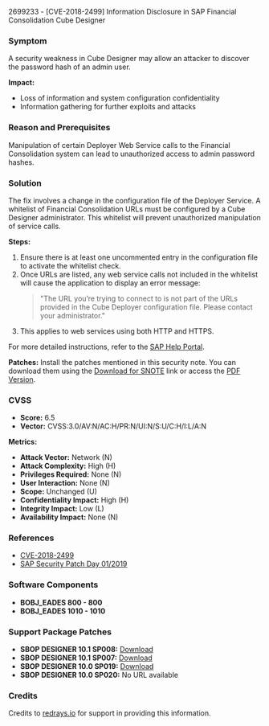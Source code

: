 2699233 - [CVE-2018-2499] Information Disclosure in SAP Financial Consolidation Cube Designer

### Symptom
A security weakness in Cube Designer may allow an attacker to discover the password hash of an admin user.

**Impact:**
- Loss of information and system configuration confidentiality
- Information gathering for further exploits and attacks

### Reason and Prerequisites
Manipulation of certain Deployer Web Service calls to the Financial Consolidation system can lead to unauthorized access to admin password hashes.

### Solution
The fix involves a change in the configuration file of the Deployer Service. A whitelist of Financial Consolidation URLs must be configured by a Cube Designer administrator. This whitelist will prevent unauthorized manipulation of service calls. 

**Steps:**
1. Ensure there is at least one uncommented entry in the configuration file to activate the whitelist check.
2. Once URLs are listed, any web service calls not included in the whitelist will cause the application to display an error message:
   > "The URL you’re trying to connect to is not part of the URLs provided in the Cube Deployer configuration file. Please contact your administrator."
3. This applies to web services using both HTTP and HTTPS.

For more detailed instructions, refer to the [SAP Help Portal](https://me.sap.com/viewer/c01ad0fe4a7145e7a32aa3ffad52a4e3/10.1.7/en-US/c285bf648906448d8b7b6d0a9f0cf666.html).

**Patches:**
Install the patches mentioned in this security note. You can download them using the [Download for SNOTE](https://notesdownloads.sap.com/note/0040000000019772019) link or access the [PDF Version](https://userapps.support.sap.com/sap/support/sfm/notes/print/0002699233?language=en-US&token=9726DBE9B7399080654055002DE8578A).

### CVSS
- **Score:** 6.5
- **Vector:** CVSS:3.0/AV:N/AC:H/PR:N/UI:N/S:U/C:H/I:L/A:N

**Metrics:**
- **Attack Vector:** Network (N)
- **Attack Complexity:** High (H)
- **Privileges Required:** None (N)
- **User Interaction:** None (N)
- **Scope:** Unchanged (U)
- **Confidentiality Impact:** High (H)
- **Integrity Impact:** Low (L)
- **Availability Impact:** None (N)

### References
- [CVE-2018-2499](https://cve.mitre.org/cgi-bin/cvename.cgi?name=CVE-2018-2499)
- [SAP Security Patch Day 01/2019](https://me.sap.com/notes/2738160)

### Software Components
- **BOBJ_EADES 800 - 800**
- **BOBJ_EADES 1010 - 1010**

### Support Package Patches
- **SBOP DESIGNER 10.1 SP008:** [Download](https://me.sap.com/sap/support/swdc/notes?cvnr=73555000100200000744&support_package=SP008&patch_level=000000)
- **SBOP DESIGNER 10.1 SP007:** [Download](https://me.sap.com/sap/support/swdc/notes?cvnr=73555000100200000744&support_package=SP007&patch_level=000005)
- **SBOP DESIGNER 10.0 SP019:** [Download](https://me.sap.com/sap/support/swdc/notes?cvnr=01200314690200012536&support_package=SP019&patch_level=000007)
- **SBOP DESIGNER 10.0 SP020:** No URL available

### Credits
Credits to [redrays.io](https://redrays.io) for support in providing this information.